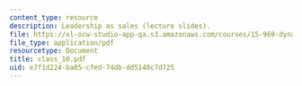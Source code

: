 ```yaml
---
content_type: resource
description: Leadership as sales (lecture slides).
file: https://ol-ocw-studio-app-qa.s3.amazonaws.com/courses/15-969-dynamic-leadership-using-improvisation-in-business-fall-2004/e7f1d224ba85cfed74dbdd5140c7d725_class_10.pdf
file_type: application/pdf
resourcetype: Document
title: class_10.pdf
uid: e7f1d224-ba85-cfed-74db-dd5140c7d725
---
```

